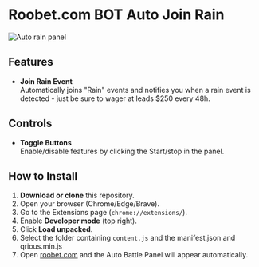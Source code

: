 # Roobet.com BOT Auto Join Rain

![Auto rain panel](./ss11.jpg)

## Features


- **Join Rain Event**  
  Automatically joins "Rain" events and notifies you when a rain event is detected - just be sure to wager at leads $250 every 48h.



## Controls


- **Toggle Buttons**  
  Enable/disable features by clicking the Start/stop in the panel.


## How to Install

1. **Download or clone** this repository.
2. Open your browser (Chrome/Edge/Brave).
3. Go to the Extensions page (`chrome://extensions/`).
4. Enable **Developer mode** (top right).
5. Click **Load unpacked**.
6. Select the folder containing `content.js` and the manifest.json and qrious.min.js
7. Open [roobet.com](https://roobet.com/) and the Auto Battle Panel will appear automatically.



